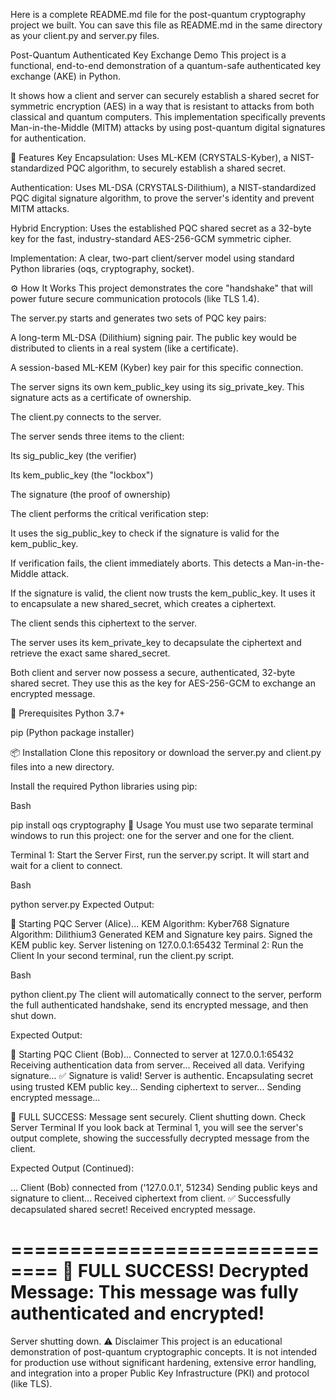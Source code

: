Here is a complete README.md file for the post-quantum cryptography project we built. You can save this file as README.md in the same directory as your client.py and server.py files.

Post-Quantum Authenticated Key Exchange Demo
This project is a functional, end-to-end demonstration of a quantum-safe authenticated key exchange (AKE) in Python.

It shows how a client and server can securely establish a shared secret for symmetric encryption (AES) in a way that is resistant to attacks from both classical and quantum computers. This implementation specifically prevents Man-in-the-Middle (MITM) attacks by using post-quantum digital signatures for authentication.

🚀 Features
Key Encapsulation: Uses ML-KEM (CRYSTALS-Kyber), a NIST-standardized PQC algorithm, to securely establish a shared secret.

Authentication: Uses ML-DSA (CRYSTALS-Dilithium), a NIST-standardized PQC digital signature algorithm, to prove the server's identity and prevent MITM attacks.

Hybrid Encryption: Uses the established PQC shared secret as a 32-byte key for the fast, industry-standard AES-256-GCM symmetric cipher.

Implementation: A clear, two-part client/server model using standard Python libraries (oqs, cryptography, socket).

⚙️ How It Works
This project demonstrates the core "handshake" that will power future secure communication protocols (like TLS 1.4).

The server.py starts and generates two sets of PQC key pairs:

A long-term ML-DSA (Dilithium) signing pair. The public key would be distributed to clients in a real system (like a certificate).

A session-based ML-KEM (Kyber) key pair for this specific connection.

The server signs its own kem_public_key using its sig_private_key. This signature acts as a certificate of ownership.

The client.py connects to the server.

The server sends three items to the client:

Its sig_public_key (the verifier)

Its kem_public_key (the "lockbox")

The signature (the proof of ownership)

The client performs the critical verification step:

It uses the sig_public_key to check if the signature is valid for the kem_public_key.

If verification fails, the client immediately aborts. This detects a Man-in-the-Middle attack.

If the signature is valid, the client now trusts the kem_public_key. It uses it to encapsulate a new shared_secret, which creates a ciphertext.

The client sends this ciphertext to the server.

The server uses its kem_private_key to decapsulate the ciphertext and retrieve the exact same shared_secret.

Both client and server now possess a secure, authenticated, 32-byte shared secret. They use this as the key for AES-256-GCM to exchange an encrypted message.

🔧 Prerequisites
Python 3.7+

pip (Python package installer)

📦 Installation
Clone this repository or download the server.py and client.py files into a new directory.

Install the required Python libraries using pip:

Bash

pip install oqs cryptography
🏃 Usage
You must use two separate terminal windows to run this project: one for the server and one for the client.

Terminal 1: Start the Server
First, run the server.py script. It will start and wait for a client to connect.

Bash

python server.py
Expected Output:

🚀 Starting PQC Server (Alice)...
KEM Algorithm: Kyber768
Signature Algorithm: Dilithium3
Generated KEM and Signature key pairs.
Signed the KEM public key.
Server listening on 127.0.0.1:65432
Terminal 2: Run the Client
In your second terminal, run the client.py script.

Bash

python client.py
The client will automatically connect to the server, perform the full authenticated handshake, send its encrypted message, and then shut down.

Expected Output:

🚀 Starting PQC Client (Bob)...
Connected to server at 127.0.0.1:65432
Receiving authentication data from server...
Received all data. Verifying signature...
✅ Signature is valid! Server is authentic.
Encapsulating secret using trusted KEM public key...
Sending ciphertext to server...
Sending encrypted message...

🎉 FULL SUCCESS: Message sent securely.
Client shutting down.
Check Server Terminal
If you look back at Terminal 1, you will see the server's output complete, showing the successfully decrypted message from the client.

Expected Output (Continued):

...
Client (Bob) connected from ('127.0.0.1', 51234)
Sending public keys and signature to client...
Received ciphertext from client.
✅ Successfully decapsulated shared secret!
Received encrypted message.

==============================
🎉 FULL SUCCESS! Decrypted Message:
   This message was fully authenticated and encrypted!
==============================

Server shutting down.
⚠️ Disclaimer
This project is an educational demonstration of post-quantum cryptographic concepts. It is not intended for production use without significant hardening, extensive error handling, and integration into a proper Public Key Infrastructure (PKI) and protocol (like TLS).
